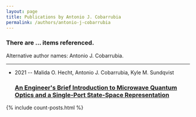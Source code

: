 ```yaml
---
layout: page
title: Publications by Antonio J. Cobarrubia
permalink: /authors/antonio-j-cobarrubia
---
```


<h3 id="number-posts">There are ... items referenced.</h3>
<p id='info-authors'>Alternative author names: Antonio J. Cobarrubia.</p>
<hr />
<ul class="post-list">
<li><span class='post-meta'>2021 -- Malida O. Hecht, Antonio J. Cobarrubia, Kyle M. Sundqvist</span><h3><a class='post-link' href="{{ site.baseurl }}/an-engineer-s-brief-introduction-to-microwave-quantum-optics-and-a-single-port-state-space-representation">An Engineer's Brief Introduction to Microwave Quantum Optics and a Single-Port State-Space Representation</a></h3></li>

</ul>
{% include count-posts.html %}
